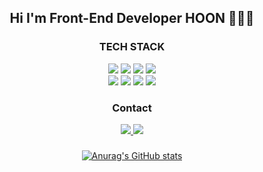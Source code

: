 <div align="center ">
  <h2>
    Hi I'm Front-End Developer HOON 🧑🏻‍💻
  </h2>

  <h3>TECH STACK</h3>
    <img src="https://img.shields.io/badge/HTML5-E34F26?style=flat-square&logo=HTML5&logoColor=white">
    <img src="https://img.shields.io/badge/CSS3-1572B6?style=flat-square&logo=CSS3&logoColor=white">
    <img src="https://img.shields.io/badge/JavaScript-F7DF1E?style=flat-square&logo=JavaScript&logoColor=white"/>
    <img src="https://img.shields.io/badge/TypeScript-3178C6?style=flat-square&logo=TypeScript&logoColor=white"/>
  <br/>
    <img src="https://img.shields.io/badge/React-61DAFB?style=flat-square&logo=React&logoColor=white"/>    
    <img src="https://img.shields.io/badge/Next.js-000000?style=flat-square&logo=next.js&logoColor=white" />
    <img src="https://img.shields.io/badge/TailwindCSS-06B6D4?style=flat-square&logo=TailwindCSS&logoColor=white" />
    <img src="https://img.shields.io/badge/ReactQuery-FF4154?style=flat-square&logo=reactquery&logoColor=white" />
  <br/>  
  <h3>Contact</h3>
  <a href="dudrn587@gmail.com" target="_blank">
    <img src="https://img.shields.io/badge/dudrn587@gmail.com-EA4335?style=flat-square&logo=Gmail&logoColor=white"/>
  </a>
  <a href="mailto:github.com/tkddbs587" target="_blank">
    <img src="https://img.shields.io/badge/tkddbs587-black?style=flat-square&logo=GitHub&logoColor=white"/>
  </a>
<h3> </h3>

[![Anurag's GitHub stats](https://github-readme-stats.vercel.app/api?username=tkddbs587)](https://github.com/anuraghazra/github-readme-stats)
</div>
  
  
 




